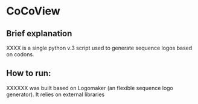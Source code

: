 # CoCoView
## Brief explanation 
XXXX is a single python v.3 script used to generate sequence logos based on codons. 

## How to run:
XXXXXX was built based on Logomaker (an flexible sequence logo generator). It relies on external libraries 
